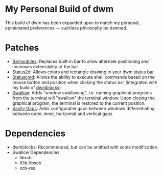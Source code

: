 # My Personal Build of dwm

This build of dwm has been expanded upon to match my personal, opinionated preferences — suckless philosophy be damned.

# Patches

- [Barmodules](https://github.com/bakkeby/patches/wiki/barmodules): Replaces built-in bar to allow alternate positioning and increases extensibility of the bar
- [Status2d](https://dwm.suckless.org/patches/status2d/): Allows colors and rectangle drawing in your dwm status bar 
- [Statuscmd](https://dwm.suckless.org/patches/statuscmd/): Allows the ability to execute shell commands based on the mouse button and position when clicking the status bar (integrated with my build of [dwmblocks](github.com/RedPenguin88/dwmblocks))
- [Swallow](https://github.com/bakkeby/patches/blob/master/dwm/dwm-swallow-6.3.diff): Adds "window swallowing", i.e. running graphical programs from the terminal will "swallow" the terminal window. Upon closing the graphical program, the terminal is restored to the current position.
- [Vanity Gaps](https://github.com/bakkeby/patches/blob/master/dwm/dwm-vanitygaps-6.4.diff): Adds configurable gaps between windows differentiating between outer, inner, horizontal and vertical gaps.

# Dependencies

- dwmblocks: Recommended, but can be omitted with some modification
- Swallow Dependencies
    - libxcb
    - Xlib-libxcb
    - xcb-res
